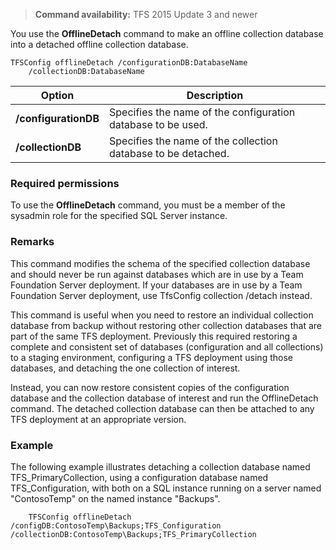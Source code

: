 >**Command availability:** TFS 2015 Update 3 and newer

You use the **OfflineDetach** command to make an offline collection database into 
a detached offline collection database. 

	TFSConfig offlineDetach /configurationDB:DatabaseName
		/collectionDB:DatabaseName

<table>
	<thead>
		<tr>
			<th>Option</th>
			<th>Description</th>
		</tr>
	</thead>
	<tbody>
		<tr>
			<td><strong>/configurationDB</strong></td>
			<td>Specifies the name of the configuration database to be used.</td>
		</tr>
		<tr>
			<td><strong>/collectionDB</strong></td>
			<td>Specifies the name of the collection database to be detached.</td>
		</tr>
	</tbody>
</table>

### Required permissions

To use the **OfflineDetach** command, you must be a member of the sysadmin role for the specified SQL Server instance.

### Remarks

This command modifies the schema of the specified collection database and should never be run
against databases which are in use by a Team Foundation Server deployment. If your databases
are in use by a Team Foundation Server deployment, use TfsConfig collection /detach instead. 

This command is useful when you need to restore an individual collection database from backup
without restoring other collection databases that are part of the same TFS deployment.
Previously this required restoring a complete and consistent set of databases (configuration
and all collections) to a staging environment, configuring a TFS deployment using those
databases, and detaching the one collection of interest. 

Instead, you can now restore consistent copies of the configuration database
and the collection database of interest and run the OfflineDetach command. 
The detached collection database can then be attached to any TFS deployment
at an appropriate version. 

### Example

The following example illustrates detaching a collection database named TFS_PrimaryCollection, using a 
configuration database named TFS_Configuration, with both on a SQL instance running on a server named
"ContosoTemp" on the named instance "Backups".

        TFSConfig offlineDetach /configDB:ContosoTemp\Backups;TFS_Configuration /collectionDB:ContosoTemp\Backups;TFS_PrimaryCollection